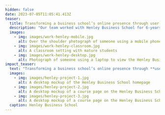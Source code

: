 ```yaml
---
hidden: false
date: 2023-07-05T11:05:41.413Z
teaser:
  title: Transforming a business school’s online presence through user-centred design
  description: "Our team worked with Henley Business School for 6-years, culminating in a user-centred redesign of all of their public-facing websites"
  images:
    - img: images/work-henley-mobile.jpg
      alt: Over the shoulder photograph of someone using a mobile phone to view the Henley Business School website
    - img: images/work-henley-classroom.jpg
      alt: A classroom setting with mature students
    - img: images/work-henley-desktop.jpg
      alt: Photograph of someone using a laptop to view the Henley Business School website
impact_teaser:
  text: "Transforming a business school’s online presence through **user-centred design**"
  images:
    - img: images/henley-project-1.jpg
      alt: A desktop mockup of the Henley Business School homepage
    - img: images/henley-project-2.jpg
      alt: A desktop mockup of a course page on the Henley Business School website
    - img: images/henley-project-3.jpg
      alt: A desktop mockup of a course page on the Henley Business School website
  caption: Henley Business School
---
```

